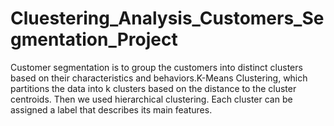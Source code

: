 # Cluestering_Analysis_Customers_Segmentation_Project
Customer segmentation is to group the customers into distinct clusters based on their characteristics and behaviors.K-Means Clustering, which partitions the data into k clusters based on the distance to the cluster centroids. Then we used hierarchical clustering. Each cluster can be assigned a label that describes its main features.
